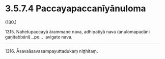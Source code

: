 

# 3.5.7.4 Paccayapaccanīyānuloma





(130.)

1315\. Nahetupaccayā ārammaṇe nava, adhipatiyā nava (anulomapadāni gaṇitabbāni)…pe…  avigate nava.

---

1316\. Āsavaāsavasampayuttadukaṃ niṭṭhitaṃ.





